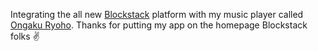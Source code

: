 Integrating the all new [Blockstack](https://blockstack.org/) platform with my music player called [Ongaku Ryoho](http://ongakuryoho.com). Thanks for putting my app on the homepage Blockstack folks ✌️
